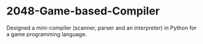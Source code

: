 # 2048-Game-based-Compiler
Designed a mini-compiler (scanner, parser and an interpreter) in Python for a game programming language.

